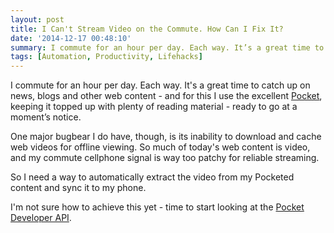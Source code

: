 ```yaml
---
layout: post
title: I Can't Stream Video on the Commute. How Can I Fix It?
date: '2014-12-17 00:48:10'
summary: I commute for an hour per day. Each way. It’s a great time to catch up on news, blogs and other web content - and for this I use the excellent Pocket, keeping it topped up with plenty of reading material - ready to go at a moment’s notice ...
tags: [Automation, Productivity, Lifehacks]
---
```


I commute for an hour per day. Each way. It's a great time to catch up on news, blogs and other web content - and for this I use the excellent <a href="http://getpocket.com" target="_blank">Pocket</a>, keeping it topped up with plenty of reading material - ready to go at a moment’s notice.

One major bugbear I do have, though, is its inability to download and cache web videos for offline viewing. So much of today's web content is video, and my commute cellphone signal is way too patchy for reliable streaming.

So I need a way to automatically extract the video from my Pocketed content and sync it to my phone.

I'm not sure how to achieve this yet - time to start looking at the <a href="http://getpocket.com/developer/" target="_blank">Pocket Developer API</a>.

